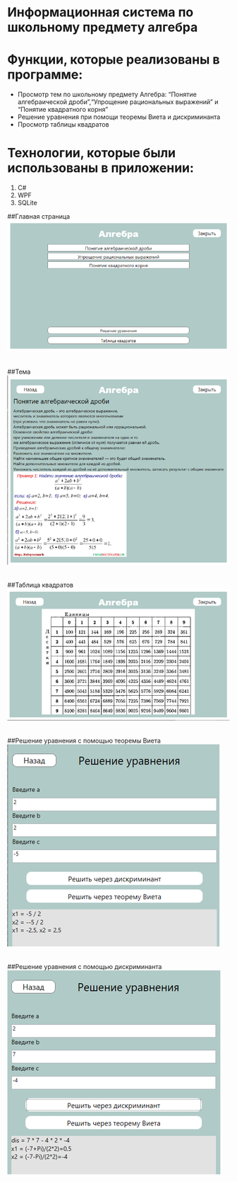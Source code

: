 # Информационная система по школьному предмету алгебра

# Функции, которые реализованы в программе:
- Просмотр тем по школьному предмету Алгебра: “Понятие алгебраической дроби”,“Упрощение рациональных выражений” и “Понятие квадратного корня”
- Решение уравнения при помощи теоремы Виета и дискриминанта
- Просмотр таблицы квадратов
  
# Технологии, которые были использованы в приложении:
1. C#
2. WPF
3. SQLite

##Главная страница
</br>
![Главная страница](https://github.com/Oikiwii/Algebra/blob/main/ScreenAlgebra/MainScreen.png?raw=true)
</br> </br> </br>
##Тема
</br>
![Тема](https://github.com/Oikiwii/Algebra/blob/main/ScreenAlgebra/SubjectScreen.png?raw=true)
</br> </br> </br>
##Таблица квадратов
</br>
![Таблица квадратов](https://github.com/Oikiwii/Algebra/blob/main/ScreenAlgebra/TableScreen.png?raw=true)
</br> </br> </br>
##Решение уравнения с помощью теоремы Виета
</br>
![Решение уравнения с помощью теоремы Виета](https://github.com/Oikiwii/Algebra/blob/main/ScreenAlgebra/VietaScreen.png?raw=true)
</br> </br> </br>
##Решение уравнения с помощью дискриминанта
</br>
![Решение уравнения с помощью дискриминанта](https://github.com/Oikiwii/Algebra/blob/main/ScreenAlgebra/DisScreen.png?raw=true)
